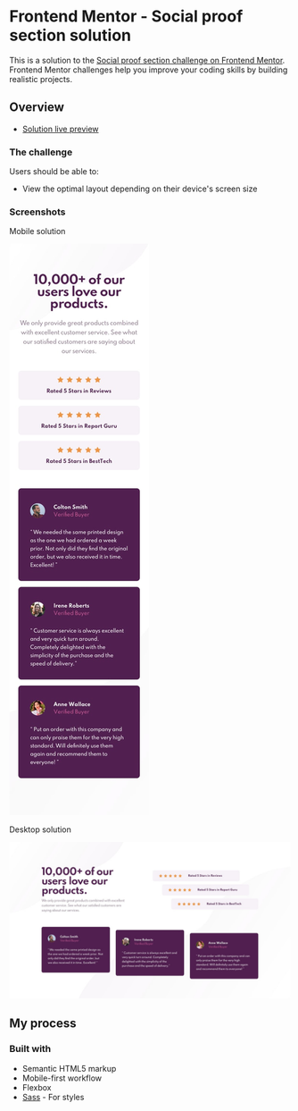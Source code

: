 # Frontend Mentor - Social proof section solution

This is a solution to the [Social proof section challenge on Frontend Mentor](https://www.frontendmentor.io/challenges/social-proof-section-6e0qTv_bA). Frontend Mentor challenges help you improve your coding skills by building realistic projects. 

## Overview

  - [Solution live preview](https://ezequielcinalli.github.io/frontendmentor-challenges/social-proof-section-master/)

### The challenge

Users should be able to:

- View the optimal layout depending on their device's screen size

### Screenshots

Mobile solution

![](./design/mobile-design.jpg)

Desktop solution

![](./design/desktop-design.jpg)

## My process

### Built with

- Semantic HTML5 markup
- Mobile-first workflow
- Flexbox
- [Sass](https://sass-lang.com) - For styles
